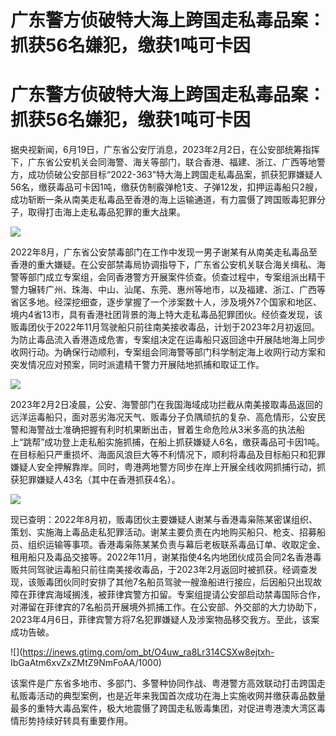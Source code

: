 # 广东警方侦破特大海上跨国走私毒品案：抓获56名嫌犯，缴获1吨可卡因

# 广东警方侦破特大海上跨国走私毒品案：抓获56名嫌犯，缴获1吨可卡因

据央视新闻，6月19日，广东省公安厅消息，2023年2月2日，在公安部统筹指挥下，广东省公安机关会同海警、海关等部门，联合香港、福建、浙江、广西等地警方，成功侦破公安部目标“2022-363”特大海上跨国走私毒品案，抓获犯罪嫌疑人56名，缴获毒品可卡因1吨，缴获仿制霰弹枪1支、子弹12发，扣押运毒船只2艘，成功斩断一条从南美走私毒品至香港的海上运输通道，有力震慑了跨国贩毒犯罪分子，取得打击海上走私毒品犯罪的重大战果。

![](https://inews.gtimg.com/om_bt/OY2AiHG__VtKyI9WhwqaMeeohQNpDsHsnsHhpjKWshHOEAA/1000)

2022年8月，广东省公安禁毒部门在工作中发现一男子谢某有从南美走私毒品至香港的重大嫌疑。在公安部禁毒局协调指导下，广东省公安机关联合海关缉私、海警等部门成立专案组，会同香港警方开展案件侦查。侦查过程中，专案组派出精干警力辗转广州、珠海、中山、汕尾、东莞、惠州等地市，以及福建、浙江、广西等省区多地。经深挖细查，逐步掌握了一个涉案数十人，涉及境外7个国家和地区、境内4省13市，具有香港社团背景的海上特大走私毒品犯罪团伙。经侦查发现，该贩毒团伙于2022年11月驾驶船只前往南美接收毒品，计划于2023年2月初返回。为防止毒品流入香港造成危害，专案组决定在运毒船只返回途中开展陆地海上同步收网行动。为确保行动顺利，专案组会同海警等部门科学制定海上收网行动方案和突发情况应对预案，同时派遣精干警力开展陆地抓捕和取证工作。

![](https://inews.gtimg.com/om_bt/O4LxV1Z07QN0CY26BUSdmd93jsoyOl6-dAKCWgrDLzIJsAA/1000)

2023年2月2日凌晨，公安、海警部门在我国海域成功拦截从南美接取毒品返回的远洋运毒船只，面对恶劣海况天气、贩毒分子负隅顽抗的复杂、高危情形，公安民警和海警战士准确把握有利时机果断出击，冒着生命危险从3米多高的执法船上“跳帮”成功登上走私船实施抓捕，在船上抓获嫌疑人6名，缴获毒品可卡因1吨。在目标船只严重损坏、海面风浪巨大等不利情况下，顺利将毒品及目标船只和犯罪嫌疑人安全押解靠岸。同时，粤港两地警方同步在岸上开展全线收网抓捕行动，抓获犯罪嫌疑人43名（其中在香港抓获4名）。

![](https://inews.gtimg.com/om_bt/Ou722-86vS6Sxjuk1m5_EwjWshHzQMEyIECad0RnCPvU0AA/1000)

现已查明：2022年8月初，贩毒团伙主要嫌疑人谢某与香港毒枭陈某密谋组织、策划、实施海上毒品走私犯罪活动。谢某主要负责在内地购买船只、枪支、招募船员、组织运输等事项。香港毒枭陈某某负责与幕后老板联系毒品订单、收取定金、租用船只及毒品交接等。2022年11月，谢某指使4名内地团伙成员会同2名香港毒贩共同驾驶运毒船只前往南美接收毒品，于2023年2月返回时被抓获。经调查发现，该贩毒团伙同时安排了其他7名船员驾驶一艘渔船进行接应，后因船只出现故障在菲律宾海域搁浅，被菲律宾警方扣留。专案组提请公安部启动禁毒国际合作，对滞留在菲律宾的7名船员开展境外抓捕工作。在公安部、外交部的大力协助下，2023年4月6日，菲律宾警方将7名犯罪嫌疑人及涉案物品移交我方。至此，该案成功告破。

![](https://inews.gtimg.com/om_bt/O4uw_ra8Lr314CSXw8ejtxh-
IbGaAtm6xvZxZMtZ9NmFoAA/1000)

该案件是广东省多地市、多部门、多警种协同作战、粤港警方高效联动打击跨国走私贩毒活动的典型案例，也是近年来我国首次成功在海上实施收网并缴获毒品数量最多的重特大毒品案件，极大地震慑了跨国走私贩毒集团，对促进粤港澳大湾区毒情形势持续好转具有重要作用。

